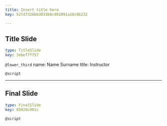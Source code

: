 ```yaml
---
title: Insert title here
key: 52fd7326b63833b8c981091a16c9b232

---
```

## Title Slide

```yaml
type: TitleSlide
key: 3ebef7f757
```





`@lower_third`
name: Name Surname
title: Instructor

`@script`




---
## Final Slide

```yaml
type: FinalSlide
key: 85028c961c
```






`@script`



